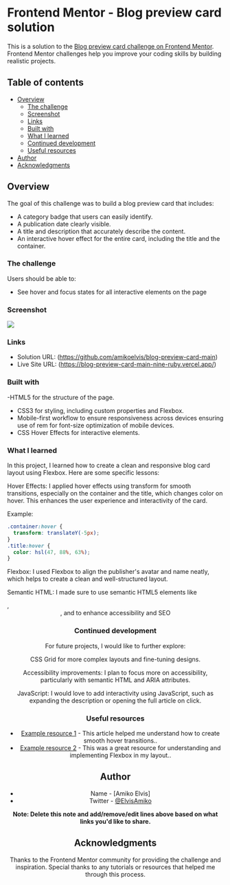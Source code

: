 # Frontend Mentor - Blog preview card solution

This is a solution to the [Blog preview card challenge on Frontend Mentor](https://www.frontendmentor.io/challenges/blog-preview-card-ckPaj01IcS). Frontend Mentor challenges help you improve your coding skills by building realistic projects.

## Table of contents

- [Overview](#overview)
  - [The challenge](#the-challenge)
  - [Screenshot](#screenshot)
  - [Links](#links)
  - [Built with](#built-with)
  - [What I learned](#what-i-learned)
  - [Continued development](#continued-development)
  - [Useful resources](#useful-resources)
- [Author](#author)
- [Acknowledgments](#acknowledgments)

## Overview

The goal of this challenge was to build a blog preview card that includes:

- A category badge that users can easily identify.
- A publication date clearly visible.
- A title and description that accurately describe the content.
- An interactive hover effect for the entire card, including the title and the container.

### The challenge

Users should be able to:

- See hover and focus states for all interactive elements on the page

### Screenshot

![](./assets/images/screenshot.png)

### Links

- Solution URL: (https://github.com/amikoelvis/blog-preview-card-main)
- Live Site URL: (https://blog-preview-card-main-nine-ruby.vercel.app/)

### Built with

-HTML5 for the structure of the page.

- CSS3 for styling, including custom properties and Flexbox.
- Mobile-first workflow to ensure responsiveness across devices ensuring use of rem for font-size optimization of mobile devices.
- CSS Hover Effects for interactive elements.

### What I learned

In this project, I learned how to create a clean and responsive blog card layout using Flexbox. Here are some specific lessons:

Hover Effects: I applied hover effects using transform for smooth transitions, especially on the container and the title, which changes color on hover. This enhances the user experience and interactivity of the card.

Example:

```css
.container:hover {
  transform: translateY(-5px);
}
.title:hover {
  color: hsl(47, 88%, 63%);
}
```

Flexbox: I used Flexbox to align the publisher's avatar and name neatly, which helps to create a clean and well-structured layout.

Semantic HTML: I made sure to use semantic HTML5 elements like <article>, <header>, and <time> to enhance accessibility and SEO

### Continued development

For future projects, I would like to further explore:

CSS Grid for more complex layouts and fine-tuning designs.

Accessibility improvements: I plan to focus more on accessibility, particularly with semantic HTML and ARIA attributes.

JavaScript: I would love to add interactivity using JavaScript, such as expanding the description or opening the full article on click.

### Useful resources

- [Example resource 1](https://css-tricks.com/css-link-hover-effects/) - This article helped me understand how to create smooth hover transitions..
- [Example resource 2](https://developer.mozilla.org/en-US/docs/Web/CSS/CSS_Flexible_Box_Layout/Basic_Concepts_of_Flexbox) - This was a great resource for understanding and implementing Flexbox in my layout..

## Author

- Name - [Amiko Elvis]
- Twitter - [@ElvisAmiko](https://www.twitter.com/ElvisAmiko)

**Note: Delete this note and add/remove/edit lines above based on what links you'd like to share.**

## Acknowledgments

Thanks to the Frontend Mentor community for providing the challenge and inspiration. Special thanks to any tutorials or resources that helped me through this process.
